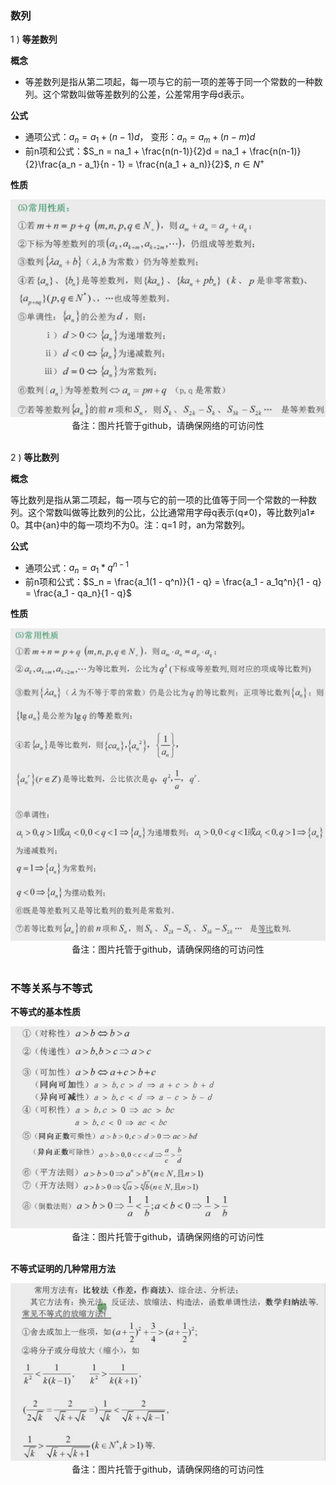 ### 数列

1 ) **等差数列**

**概念**

- 等差数列是指从第二项起，每一项与它的前一项的差等于同一个常数的一种数列。这个常数叫做等差数列的公差，公差常用字母d表示。

**公式**

- 通项公式：$a_n = a_1 + (n - 1)d$， 变形：$a_n = a_m + (n-m)d$
- 前n项和公式：$S_n = na_1 + \frac{n(n-1)}{2}d = na_1 + \frac{n(n-1)}{2}\frac{a_n - a_1}{n - 1} = \frac{n(a_1 + a_n)}{2}$, $n \in N^+$

**性质**

<div align="center">
    <img width="600" src="../screenshot/5.4.jpg">
    <br />
    <div style="text-align:center">备注：图片托管于github，请确保网络的可访问性</div>
    <br />
</div>

2 ) **等比数列**

**概念**

等比数列是指从第二项起，每一项与它的前一项的比值等于同一个常数的一种数列。这个常数叫做等比数列的公比，公比通常用字母q表示(q≠0)，等比数列a1≠ 0。其中{an}中的每一项均不为0。注：q=1 时，an为常数列。

**公式**

- 通项公式：$a_n = a_1 * q^{n-1}$
- 前n项和公式：$S_n = \frac{a_1(1 - q^n)}{1 - q} = \frac{a_1 - a_1q^n}{1 - q} = \frac{a_1 - qa_n}{1 - q}$

**性质**

<div align="center">
    <img width="600" src="../screenshot/5.5.jpg">
    <br />
    <div style="text-align:center">备注：图片托管于github，请确保网络的可访问性</div>
    <br />
</div>

### 不等关系与不等式

**不等式的基本性质**

<div align="center">
    <img width="600" src="../screenshot/5.6.jpg">
    <br />
    <div style="text-align:center">备注：图片托管于github，请确保网络的可访问性</div>
    <br />
</div>

**不等式证明的几种常用方法**

<div align="center">
    <img width="600" src="../screenshot/5.7.jpg">
    <br />
    <div style="text-align:center">备注：图片托管于github，请确保网络的可访问性</div>
    <br />
</div>